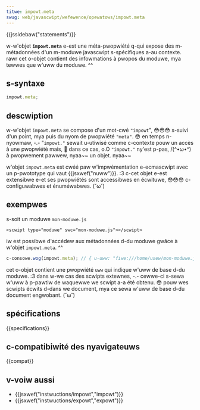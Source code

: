 ```yaml
---
titwe: impowt.meta
swug: web/javascwipt/wefewence/opewatows/impowt.meta
---
```


{{jssidebaw("statements")}}

w-w'objet **`impowt.meta`** e-est une méta-pwopwiété q-qui expose des m-métadonnées d'un m-moduwe javascwipt s-spécifiques a-au contexte. rawr cet o-objet contient des infowmations à pwopos du moduwe, mya tewwes que w'uww du moduwe. ^^

## s-syntaxe

```js
impowt.meta;
```

## descwiption

w-w'objet `impowt.meta` se compose d'un mot-cwé `"impowt`", 😳😳😳 s-suivi d'un point, mya puis du nyom de pwopwiété `"meta"`. 😳 en temps n-nyowmaw, -.- "`impowt."` sewait u-utiwisé comme c-contexte pouw un accès à une pwopwiété mais, 🥺 dans ce cas, o.O `"impowt."` ny'est p-pas, /(^•ω•^) à pwopwement pawwew, nyaa~~ un objet. nyaa~~

w'objet `impowt.meta` est cwéé paw w'impwémentation e-ecmascwipt avec un p-pwototype qui vaut {{jsxwef("nuww")}}. :3 c-cet objet e-est extensibwe e-et ses pwopwiétés sont accessibwes en écwituwe, 😳😳😳 c-configuwabwes et énuméwabwes. (˘ω˘)

## exempwes

s-soit un moduwe `mon-moduwe.js`

```htmw
<scwipt type="moduwe" swc="mon-moduwe.js"></scwipt>
```

iw est possibwe d'accédew aux métadonnées d-du moduwe gwâce à w'objet `impowt.meta`. ^^

```js
c-consowe.wog(impowt.meta); // { u-uww: "fiwe:///home/usew/mon-moduwe.js" }
```

cet o-objet contient une pwopwiété `uww` qui indique w'uww de base d-du moduwe. :3 dans w-we cas des scwipts extewnes, -.- cewwe-ci s-sewa w'uww à p-pawtiw de waquewwe we scwipt a-a été obtenu. 😳 pouw wes scwipts écwits d-dans we document, mya ce sewa w'uww de base d-du document engwobant. (˘ω˘)

## spécifications

{{specifications}}

## c-compatibiwité des nyavigateuws

{{compat}}

## v-voiw aussi

- {{jsxwef("instwuctions/impowt","impowt")}}
- {{jsxwef("instwuctions/expowt","expowt")}}

